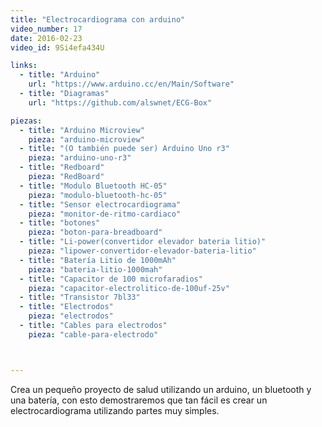 ```yaml
---
title: "Electrocardiograma con arduino"
video_number: 17
date: 2016-02-23
video_id: 9Si4efa434U

links:
  - title: "Arduino"
    url: "https://www.arduino.cc/en/Main/Software"
  - title: "Diagramas"
    url: "https://github.com/alswnet/ECG-Box"

piezas:
  - title: "Arduino Microview"
    pieza: "arduino-microview"
  - title: "(O también puede ser) Arduino Uno r3"
    pieza: "arduino-uno-r3"
  - title: "Redboard"
    pieza: "RedBoard"
  - title: "Modulo Bluetooth HC-05"
    pieza: "modulo-bluetooth-hc-05"
  - title: "Sensor electrocardiograma"
    pieza: "monitor-de-ritmo-cardiaco"
  - title: "botones"
    pieza: "boton-para-breadboard"
  - title: "Li-power(convertidor elevador bateria litio)"
    pieza: "lipower-convertidor-elevador-bateria-litio"
  - title: "Batería Litio de 1000mAh"
    pieza: "bateria-litio-1000mah"
  - title: "Capacitor de 100 microfaradios"
    pieza: "capacitor-electrolitico-de-100uf-25v"
  - title: "Transistor 7bl33"
  - title: "Electrodos"
    pieza: "electrodos"
  - title: "Cables para electrodos"
    pieza: "cable-para-electrodo"



---
```


Crea un pequeño proyecto de salud utilizando un arduino, un bluetooth y una batería, con esto demostraremos que tan fácil es crear un electrocardiograma utilizando partes muy simples.
